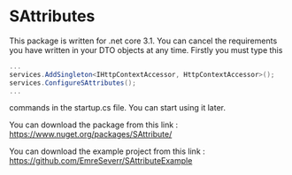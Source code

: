 # SAttributes

This package is written for .net core 3.1. You can cancel the requirements you have written in your DTO objects at any time.
Firstly you must type this 

```c#
...
services.AddSingleton<IHttpContextAccessor, HttpContextAccessor>();
services.ConfigureSAttributes();
...
```

commands in the startup.cs file. You can start using it later.

You can download the package from this link : https://www.nuget.org/packages/SAttribute/

You can download the example project from this link : https://github.com/EmreSeverr/SAttributeExample
